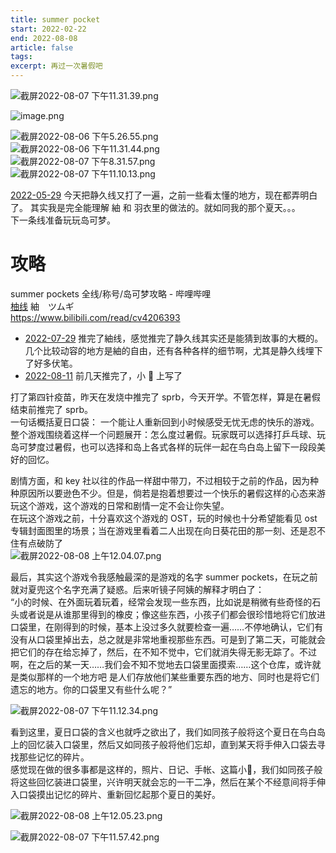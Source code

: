 ```yaml
---
title: summer pocket
start: 2022-02-22
end: 2022-08-08
article: false
tags:
excerpt: 再过一次暑假吧
---
```


![截屏2022-08-07 下午11.31.39.png](https://oss.naglfar28.com/naglfar28/202501141309868.png)

![image.png](https://naglfar28.oss-ap-southeast-1.aliyuncs.com/naglfar28/20230105183247.png)

![截屏2022-08-06 下午5.26.55.png](https://oss.naglfar28.com/naglfar28/202501141308752.png)  
![截屏2022-08-06 下午11.31.44.png](https://oss.naglfar28.com/naglfar28/202501141308734.png)  
![截屏2022-08-07 下午8.31.57.png](https://oss.naglfar28.com/naglfar28/202501141308554.png)  
![截屏2022-08-07 下午11.10.13.png](https://oss.naglfar28.com/naglfar28/202501141308661.png)  

[2022-05-29](2022-05-29) 今天把静久线又打了一遍，之前一些看太懂的地方，现在都弄明白了。 其实我是完全能理解 紬 和 羽衣里的做法的。就如同我的那个夏天。。。  
下一条线准备玩玩岛可梦。

# 攻略

summer pockets 全线/称号/岛可梦攻略 - 哔哩哔哩  
[柚线](marginnote3app://note/C230C851-888E-482E-98C0-2606D9404BC5) 紬　ツムギ  
<https://www.bilibili.com/read/cv4206393>

- [2022-07-29](2022-07-29) 推完了紬线，感觉推完了静久线其实还是能猜到故事的大概的。几个比较动容的地方是紬的自由，还有各种各样的细节啊，尤其是静久线埋下了好多伏笔。
- [2022-08-11](2022-08-11) 前几天推完了，小 🍠 上写了

打了第四针疫苗，昨天在发烧中推完了 sprb，今天开学。不管怎样，算是在暑假结束前推完了 sprb。  
一句话概括夏日口袋： 一个能让人重新回到小时候感受无忧无虑的快乐的游戏。  
整个游戏围绕着这样一个问题展开：怎么度过暑假。玩家既可以选择打乒乓球、玩岛可梦度过暑假，也可以选择和岛上各式各样的玩伴一起在鸟白岛上留下一段段美好的回忆。

剧情方面，和 key 社以往的作品一样甜中带刀，不过相较于之前的作品，因为种种原因所以要逊色不少。但是，倘若是抱着想要过一个快乐的暑假这样的心态来游玩这个游戏，这个游戏的日常和剧情一定不会让你失望。  
在玩这个游戏之前，十分喜欢这个游戏的 OST，玩的时候也十分希望能看见 ost 专辑封面图里的场景；当在游戏里看着二人出现在向日葵花田的那一刻、还是忍不住有点破防了  
![截屏2022-08-08 上午12.04.07.png](https://oss.naglfar28.com/naglfar28/202501141310732.png)  

最后，其实这个游戏令我感触最深的是游戏的名字 summer pockets，在玩之前就对夏兜这个名字充满了疑惑。后来听镜子阿姨的解释才明白了：  
“小的时候、在外面玩着玩着，经常会发现一些东西，比如说是稍微有些奇怪的石头或者说是从谁那里得到的橡皮；像这些东西，小孩子们都会很珍惜地将它们放进口袋里，在刚得到的时候，基本上没过多久就要检查一遍……不停地确认，它们有没有从口袋里掉出去，总之就是非常地重视那些东西。可是到了第二天，可能就会把它们的存在给忘掉了，然后，在不知不觉中，它们就消失得无影无踪了。不过啊，在之后的某一天……我们会不知不觉地去口袋里面摸索……这个仓库，或许就是类似那样的一个地方吧 是人们存放他们某些重要东西的地方、同时也是将它们遗忘的地方。你的口袋里又有些什么呢？”

![截屏2022-08-07 下午11.12.34.png](https://oss.naglfar28.com/naglfar28/202501141309461.png)

看到这里，夏日口袋的含义也就呼之欲出了，我们如同孩子般将这个夏日在鸟白岛上的回忆装入口袋里，然后又如同孩子般将他们忘却，直到某天将手伸入口袋去寻找那些记忆的碎片。  
感觉现在做的很多事都是这样的，照片、日记、手帐、这篇小🍠，我们如同孩子般将这些回忆装进口袋里，兴许明天就会忘的一干二净，然后在某个不经意间将手伸入口袋摸出记忆的碎片、重新回忆起那个夏日的美好。

![截屏2022-08-08 上午12.05.23.png](https://oss.naglfar28.com/naglfar28/202501141310741.png)

![截屏2022-08-07 下午11.57.42.png](https://oss.naglfar28.com/naglfar28/202501141310446.png)
